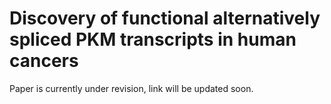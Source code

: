 # Discovery of functional alternatively spliced PKM transcripts in human cancers

Paper is currently under revision, link will be updated soon.
